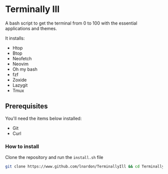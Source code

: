 # Terminally Ill
A bash script to get the terminal from 0 to 100 with the essential applications and themes. 

It installs:
- Htop
- Btop
- Neofetch
- Neovim
- Oh my bash
- fzf
- Zoxide
- Lazygit
- Tmux

## Prerequisites
You'll need the items below installed:
 - Git
 - Curl

### How to install
Clone the repository and run the `install.sh` file
```bash
git clone https://www.github.com/lnardon/TerminallyIll && cd TerminallyIll && chmod +x install.sh &&./install.sh
```
